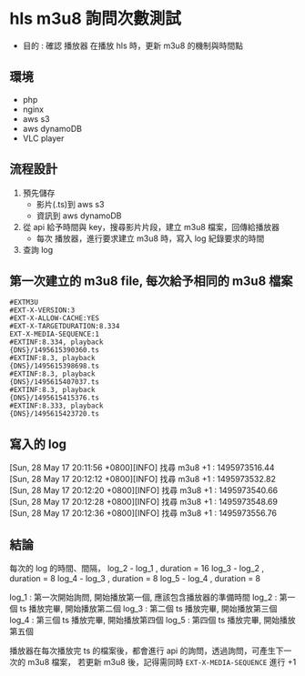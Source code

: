 # hls m3u8 詢問次數測試

- 目的 : 確認 播放器 在播放 hls 時，更新 m3u8 的機制與時間點

## 環境 

- php
- nginx
- aws s3
- aws dynamoDB
- VLC player

## 流程設計

1. 預先儲存
	- 影片(.ts)到 aws s3
	- 資訊到 aws dynamoDB
2. 從 api 給予時間與 key，搜尋影片片段，建立 m3u8 檔案，回傳給播放器
	- 每次 播放器，進行要求建立 m3u8 時，寫入 log 紀錄要求的時間
3. 查詢 log

## 第一次建立的 m3u8 file, 每次給予相同的 m3u8 檔案

```
#EXTM3U
#EXT-X-VERSION:3
#EXT-X-ALLOW-CACHE:YES
#EXT-X-TARGETDURATION:8.334
EXT-X-MEDIA-SEQUENCE:1
#EXTINF:8.334, playback
{DNS}/1495615390360.ts
#EXTINF:8.3, playback
{DNS}/1495615398698.ts
#EXTINF:8.3, playback
{DNS}/1495615407037.ts
#EXTINF:8.3, playback
{DNS}/1495615415376.ts
#EXTINF:8.333, playback
{DNS}/1495615423720.ts
```

## 寫入的 log

[Sun, 28 May 17 20:11:56 +0800][INFO] 找尋 m3u8 +1 : 1495973516.44
[Sun, 28 May 17 20:12:12 +0800][INFO] 找尋 m3u8 +1 : 1495973532.82
[Sun, 28 May 17 20:12:20 +0800][INFO] 找尋 m3u8 +1 : 1495973540.66
[Sun, 28 May 17 20:12:28 +0800][INFO] 找尋 m3u8 +1 : 1495973548.69
[Sun, 28 May 17 20:12:36 +0800][INFO] 找尋 m3u8 +1 : 1495973556.76

## 結論

每次的 log 的時間、間隔，
log_2 - log_1 , duration = 16
log_3 - log_2 , duration = 8
log_4 - log_3 , duration = 8
log_5 - log_4 , duration = 8

log_1 : 第一次開始詢問, 開始播放第一個, 應該包含播放器的準備時間
log_2 : 第一個 ts 播放完畢, 開始播放第二個
log_3 : 第二個 ts 播放完畢, 開始播放第三個
log_4 : 第三個 ts 播放完畢, 開始播放第四個
log_5 : 第四個 ts 播放完畢, 開始播放第五個

播放器在每次播放完 ts 的檔案後，都會進行 api 的詢問，透過詢問，可產生下一次的 m3u8 檔案，
若更新 m3u8 後，記得需同時 `EXT-X-MEDIA-SEQUENCE` 進行 +1
